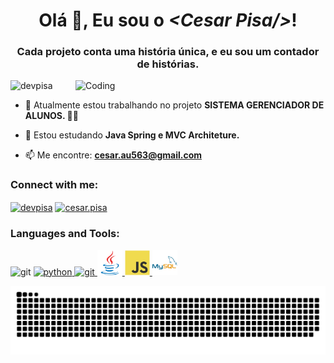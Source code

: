 <h1 align="center">Olá 👋, Eu sou o <i>&lt;Cesar Pisa/&gt;</i>!</h1>

<h3 align="center">Cada projeto conta uma história única, e eu sou um contador de histórias.</h3>

<img align="right" alt= "Coding" width="400" src="https://camo.githubusercontent.com/0eda36005abd9bf7e72584afc2f6ef1e808a357cb65a07fc2fe5036ba5268df7/68747470733a2f2f692e70696e696d672e636f6d2f6f726967696e616c732f65382f66342f35332f65386634353334363961336563393765636433353464663436356437333931332e676966">

<p align="left"> <img src="https://komarev.com/ghpvc/?username=devpisa&label=Profile%20views&color=0e75b6&style=flat" alt="devpisa" /> </p>

- 🔭 Atualmente estou trabalhando no projeto **SISTEMA GERENCIADOR DE ALUNOS. 🧑‍🎓**

- 🌱 Estou estudando **Java Spring e MVC Architeture.**

- 📫 Me encontre: **cesar.au563@gmail.com**

<h3 align="left">Connect with me:</h3>
<p align="left">
<a href="https://linkedin.com/in/devpisa" target="blank"><img align="center" src="https://raw.githubusercontent.com/rahuldkjain/github-profile-readme-generator/master/src/images/icons/Social/linked-in-alt.svg" alt="devpisa" height="30" width="40" /></a>
<a href="https://discord.gg/u9QY7ZDbZQ" target="blank"><img align="center" src="https://raw.githubusercontent.com/rahuldkjain/github-profile-readme-generator/master/src/images/icons/Social/discord.svg" alt="cesar.pisa" height="30" width="40" /></a>
</p>

<h3 align="left">Languages and Tools:</h3>

<img src="https://www.vectorlogo.zone/logos/git-scm/git-scm-icon.svg" alt="git" width="40" height="40"/> </a> <a href="https://www.w3.org/html/" target="_blank" rel="noreferrer">
<img src="https://img.shields.io/badge/Python-FFD43B?style=for-the-badge&logo=python&logoColor=blue" alt="python" width="60" height="30"/> </a> <a href="https://www.w3.org/html/" target="_blank" rel="noreferrer">
<img src="https://img.shields.io/badge/Flutter-02569B?style=for-the-badge&logo=flutter&logoColor=white" alt="git" width="60" height="30"/> </a> <a href="https://www.w3.org/html/" target="_blank" rel="noreferrer">
<img src="https://raw.githubusercontent.com/devicons/devicon/master/icons/java/java-original.svg" alt="java" width="40" height="40"/> </a> <a href="https://developer.mozilla.org/en-US/docs/Web/JavaScript" target="_blank" rel="noreferrer">
<img src="https://raw.githubusercontent.com/devicons/devicon/master/icons/javascript/javascript-original.svg" alt="javascript" width="40" height="40"/> </a> <a href="https://www.mysql.com/" target="_blank" rel="noreferrer">
<img src="https://raw.githubusercontent.com/devicons/devicon/master/icons/mysql/mysql-original-wordmark.svg" alt="mysql" width="40" height="40"/> </a> <a href="https://www.postgresql.org" target="_blank" rel="noreferrer"> 

<picture>
  <source media="(prefers-color-scheme: dark)" srcset="https://raw.githubusercontent.com/devPisa/devPisa/output/github-contribution-grid-snake-dark.svg">
  <source media="(prefers-color-scheme: light)" srcset="https://raw.githubusercontent.com/devPisa/devPisa/output/github-contribution-grid-snake.svg">
  <img alt="github contribution grid snake animation" src="https://raw.githubusercontent.com/devPisa/devPisa/output/github-contribution-grid-snake.svg">
</picture>





  
